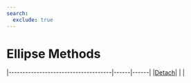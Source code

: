 ```yaml
---
search:
  exclude: true
---
```


<h1 class="heading"><span class="name">Ellipse Methods</span></h1>

|-------------------------------------|------|------|
|[Detach](../methodorevents/detach.md)|&nbsp;|&nbsp;|
